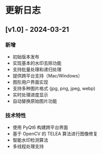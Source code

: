 # 更新日志

## [v1.0] - 2024-03-21
### 新增
- 初始版本发布
- 实现基本的水印去除功能
- 支持批量处理和递归处理
- 提供跨平台支持（Mac/Windows）
- 图形用户界面实现
- 支持多种图片格式 (jpg, png, jpeg, webp)
- 实时处理进度显示
- 自动替换原始图片功能

### 技术特性
- 使用 PyQt6 构建跨平台界面
- 基于 OpenCV 的 TELEA 算法进行图像修复
- 智能水印检测算法
- 多线程处理支持